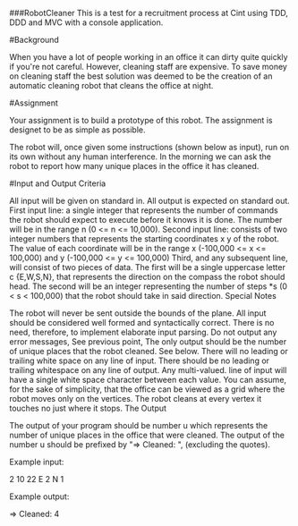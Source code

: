 ###RobotCleaner
This is a test for a recruitment process at Cint using TDD, DDD and MVC with a console application.

#Background

When you have a lot of people working in an office it can dirty quite quickly if you're not careful. However, cleaning staff are expensive. To save money on cleaning staff the best solution was deemed to be the creation of an automatic cleaning robot that cleans the office at night.

#Assignment

Your assignment is to build a prototype of this robot. The assignment is designet to be as simple as possible.

The robot will, once given some instructions (shown below as input), run on its own without any human interference. In the morning we can ask the robot to report how many unique places in the office it has cleaned.

#Input and Output Criteria

All input will be given on standard in.
All output is expected on standard out.
First input line: a single integer that represents the number of commands the robot should expect to execute before it knows it is done. The number will be in the range n (0 <= n <= 10,000).
Second input line: consists of two integer numbers that represents the starting coordinates x y of the robot. The value of each coordinate will be in the range x (-100,000 <= x <= 100,000) and y (-100,000 <= y <= 100,000)
Third, and any subsequent line, will consist of two pieces of data. The first will be a single uppercase letter c {E,W,S,N}, that represents the direction on the compass the robot should head. The second will be an integer representing the number of steps *s (0 < s < 100,000) that the robot should take in said direction.
Special Notes

The robot will never be sent outside the bounds of the plane.
All input should be considered well formed and syntactically correct. There is no need, therefore, to implement elaborate input parsing.
Do not output any error messages, See previous point, The only output should be the number of unique places that the robot cleaned. See below.
There will no leading or trailing white space on any line of input.
There should be no leading or trailing whitespace on any line of output.
Any multi-valued. line of input will have a single white space character between each value.
You can assume, for the sake of simplicity, that the office can be viewed as a grid where the robot moves only on the vertices.
The robot cleans at every vertex it touches no just where it stops.
The Output

The output of your program should be number u which represents the number of unique places in the office that were cleaned. The output of the number u should be prefixed by "=> Cleaned: ", (excluding the quotes).

Example input:

2
10 22
E 2
N 1

Example output:

=> Cleaned: 4